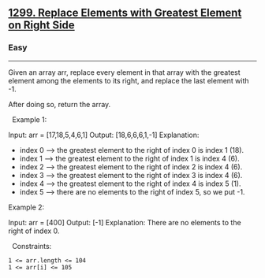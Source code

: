 <h2><a href="https://leetcode.com/problems/replace-elements-with-greatest-element-on-right-side/description/">1299. Replace Elements with Greatest Element on Right Side</a></h2><h3>Easy</h3><hr>Given an array arr, replace every element in that array with the greatest element among the elements to its right, and replace the last element with -1.

After doing so, return the array.

 
Example 1:

Input: arr = [17,18,5,4,6,1]
Output: [18,6,6,6,1,-1]
Explanation: 
- index 0 --> the greatest element to the right of index 0 is index 1 (18).
- index 1 --> the greatest element to the right of index 1 is index 4 (6).
- index 2 --> the greatest element to the right of index 2 is index 4 (6).
- index 3 --> the greatest element to the right of index 3 is index 4 (6).
- index 4 --> the greatest element to the right of index 4 is index 5 (1).
- index 5 --> there are no elements to the right of index 5, so we put -1.


Example 2:

Input: arr = [400]
Output: [-1]
Explanation: There are no elements to the right of index 0.


 
Constraints:


	1 <= arr.length <= 104
	1 <= arr[i] <= 105

